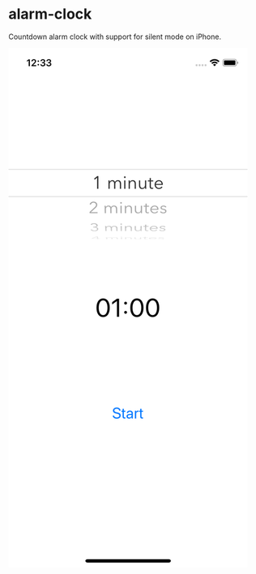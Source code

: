 # alarm-clock
Countdown alarm clock with support for silent mode on iPhone.

![Screenshot](screenshot.png)<!-- .element height="50%" width="50%" -->

